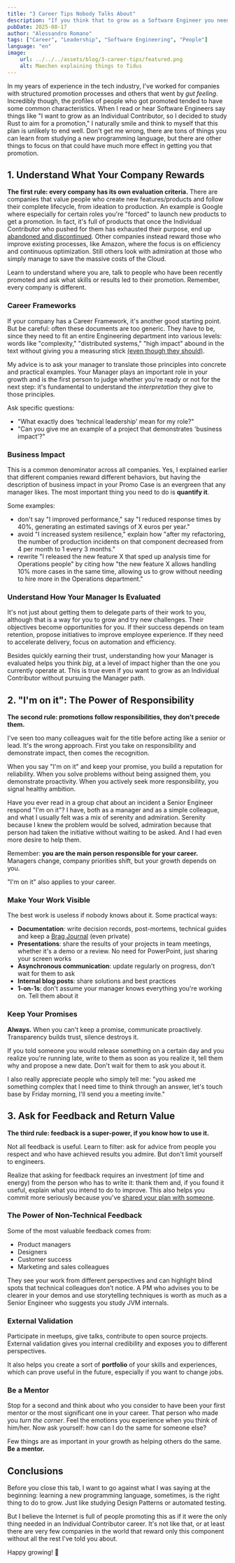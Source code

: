 ```yaml
---
title: "3 Career Tips Nobody Talks About"
description: "If you think that to grow as a Software Engineer you need to learn another programming language... you're wrong! And this post explains why."
pubDate: 2025-08-17
author: "Alessandro Romano"
tags: ["Career", "Leadership", "Software Engineering", "People"]
language: "en"
image:
    url: ../../../assets/blog/3-career-tips/featured.png
    alt: Maechen explaining things to Tidus
---
```


In my years of experience in the tech industry, I've worked for companies with structured promotion processes and others that went by _gut feeling_. Incredibly though, the profiles of people who got promoted tended to have some common characteristics.
When I read or hear Software Engineers say things like "I want to grow as an Individual Contributor, so I decided to study Rust to aim for a promotion," I naturally smile and think to myself that this plan is unlikely to end well. Don't get me wrong, there are tons of things you can learn from studying a new programming language, but there are other things to focus on that could have much more effect in getting you that promotion.

## 1. Understand What Your Company Rewards

**The first rule: every company has its own evaluation criteria.**
There are companies that value people who create new features/products and follow their complete lifecycle, from ideation to production. An example is Google where especially for certain roles you're "forced" to launch new products to get a promotion. In fact, it's full of products that once the Individual Contributor who pushed for them has exhausted their purpose, end up [abandoned and discontinued](https://gcemetery.co/).
Other companies instead reward those who improve existing processes, like Amazon, where the focus is on efficiency and continuous optimization.
Still others look with admiration at those who simply manage to save the massive costs of the Cloud.

Learn to understand where you are, talk to people who have been recently promoted and ask what skills or results led to their promotion. Remember, every company is different.

### Career Frameworks

If your company has a Career Framework, it's another good starting point. But be careful: often these documents are too generic. They have to be, since they need to fit an entire Engineering department into various levels: words like "complexity," "distributed systems," "high impact" abound in the text without giving you a measuring stick [(even though they should)](https://skamille.medium.com/10-years-of-engineering-ladders-329d309000cd).

My advice is to ask your manager to translate those principles into concrete and practical examples. Your Manager plays an important role in your growth and is the first person to judge whether you're ready or not for the next step: it's fundamental to understand the _interpretation_ they give to those principles.

Ask specific questions:
- "What exactly does 'technical leadership' mean for my role?"
- "Can you give me an example of a project that demonstrates 'business impact'?"

### Business Impact

This is a common denominator across all companies. Yes, I explained earlier that different companies reward different behaviors, but having the description of business impact in your Promo Case is an evergreen that any manager likes.
The most important thing you need to do is **quantify it**.

Some examples:

- don't say "I improved performance," say "I reduced response times by 40%, generating an estimated savings of X euros per year."
- avoid "I increased system resilience," explain how "after my refactoring, the number of production incidents on that component decreased from 4 per month to 1 every 3 months."
- rewrite "I released the new feature X that sped up analysis time for Operations people" by citing how "the new feature X allows handling 10% more cases in the same time, allowing us to grow without needing to hire more in the Operations department."

### Understand How Your Manager Is Evaluated

It's not just about getting them to delegate parts of their work to you, although that is a way for you to grow and try new challenges. Their objectives become opportunities for you. If their success depends on team retention, propose initiatives to improve employee experience. If they need to accelerate delivery, focus on automation and efficiency.

Besides quickly earning their trust, understanding how your Manager is evaluated helps you think _big_, at a level of impact higher than the one you currently operate at. This is true even if you want to grow as an Individual Contributor without pursuing the Manager path.

## 2. "I'm on it": The Power of Responsibility

**The second rule: promotions follow responsibilities, they don't precede them.**

I've seen too many colleagues wait for the title before acting like a senior or lead. It's the wrong approach. First you take on responsibility and demonstrate impact, then comes the recognition.

When you say "I'm on it" and keep your promise, you build a reputation for reliability. When you solve problems without being assigned them, you demonstrate proactivity. When you actively seek more responsibility, you signal healthy ambition.

Have you ever read in a group chat about an incident a Senior Engineer respond "I'm on it"? I have, both as a manager and as a simple colleague, and what I usually felt was a mix of serenity and admiration. Serenity because I knew the problem would be solved, admiration because that person had taken the initiative without waiting to be asked. And I had even more desire to help them.

Remember: **you are the main person responsible for your career.** Managers change, company priorities shift, but your growth depends on you.

"I'm on it" also applies to your career.

### Make Your Work Visible

The best work is useless if nobody knows about it. Some practical ways:

- **Documentation**: write decision records, post-mortems, technical guides and keep a [Brag Journal](https://jvns.ca/blog/brag-documents/) (even private)
- **Presentations**: share the results of your projects in team meetings, whether it's a demo or a review. No need for PowerPoint, just sharing your screen works
- **Asynchronous communication**: update regularly on progress, don't wait for them to ask
- **Internal blog posts**: share solutions and best practices
- **1-on-1s**: don't assume your manager knows everything you're working on. Tell them about it

### Keep Your Promises

**Always.** When you can't keep a promise, communicate proactively. Transparency builds trust, silence destroys it.

If you told someone you would release something on a certain day and you realize you're running late, write to them as soon as you realize it, tell them why and propose a new date. Don't wait for them to ask you about it.

I also really appreciate people who simply tell me: "you asked me something complex that I need time to think through an answer, let's touch base by Friday morning, I'll send you a meeting invite."

## 3. Ask for Feedback and Return Value

**The third rule: feedback is a super-power, if you know how to use it.**

Not all feedback is useful. Learn to filter: ask for advice from people you respect and who have achieved results you admire. But don't limit yourself to engineers.

Realize that asking for feedback requires an investment (of time and energy) from the person who has to write it: thank them and, if you found it useful, explain what you intend to do to improve. This also helps you commit more seriously because you've [shared your plan with someone](https://zenhabitsbook.com/42-chapter-6/).

### The Power of Non-Technical Feedback

Some of the most valuable feedback comes from:

- Product managers
- Designers
- Customer success
- Marketing and sales colleagues

They see your work from different perspectives and can highlight blind spots that technical colleagues don't notice.
A PM who advises you to be clearer in your demos and use storytelling techniques is worth as much as a Senior Engineer who suggests you study JVM internals.

### External Validation

Participate in meetups, give talks, contribute to open source projects. External validation gives you internal credibility and exposes you to different perspectives.

It also helps you create a sort of **portfolio** of your skills and experiences, which can prove useful in the future, especially if you want to change jobs.

### Be a Mentor

Stop for a second and think about who you consider to have been your first mentor or the most significant one in your career. That person who made you _turn the corner_. Feel the emotions you experience when you think of him/her. Now ask yourself: how can I do the same for someone else?

Few things are as important in your growth as helping others do the same. **Be a mentor.**

## Conclusions

Before you close this tab, I want to go against what I was saying at the beginning: learning a new programming language, sometimes, is the right thing to do to grow. Just like studying Design Patterns or automated testing.

But I believe the Internet is full of people promoting this as if it were the only thing needed in an Individual Contributor career.
It's not like that, or at least there are very few companies in the world that reward only this component without all the rest I've told you about.

Happy growing! 🚀

